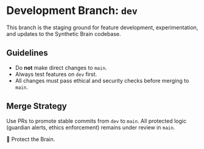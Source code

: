 # Development Branch: `dev`

This branch is the staging ground for feature development, experimentation, and updates to the Synthetic Brain codebase.

## Guidelines
- Do **not** make direct changes to `main`.
- Always test features on `dev` first.
- All changes must pass ethical and security checks before merging to `main`.

## Merge Strategy
Use PRs to promote stable commits from `dev` to `main`. All protected logic (guardian alerts, ethics enforcement) remains under review in `main`.

🧠 Protect the Brain.
